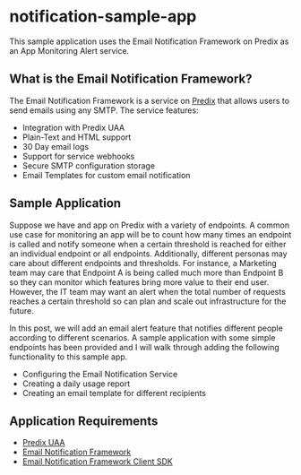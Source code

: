 # notification-sample-app
This sample application uses the Email Notification Framework on Predix as an App Monitoring Alert service.

## What is the Email Notification Framework?

The Email Notification Framework is a service on [Predix](https://www.predix.io) that allows users to send emails using any SMTP.  The service features: 

*	Integration with Predix UAA
*	Plain-Text and HTML support
*	30 Day email logs
*	Support for service webhooks
*	Secure SMTP configuration storage 
*	Email Templates for custom email notification

## Sample Application

Suppose we have and app on Predix with a variety of endpoints.  A common use case for monitoring an app will be to count how many times an endpoint is called and notify someone when a certain threshold is reached for either an individual endpoint or all endpoints.  Additionally, different personas may care about different endpoints and thresholds.  For instance, a Marketing team may care that Endpoint A is being called much more than Endpoint B so they can monitor which features bring more value to their end user.  However, the IT team may want an alert when the total number of requests reaches a certain threshold so can plan and scale out infrastructure for the future.  

In this post, we will add an email alert feature that notifies different people according to different scenarios.  A sample application with some simple endpoints has been provided and I will walk through adding the following functionality to this sample app.

* Configuring the Email Notification Service
* Creating a daily usage report
*	Creating an email template for different recipients

## Application Requirements

* [Predix UAA](https://www.predix.io/services/service.html?id=1172)
* [Email Notification Framework](https://www.predix.io/services/service.html?id=2284)
* [Email Notification Framework Client SDK](https://github.com/ge-emerging-verticals-src/email-notification-framework-service-client-sdk)

